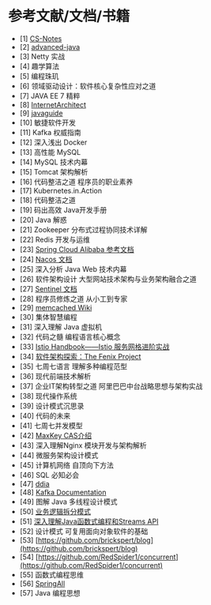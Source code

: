 # 参考文献/文档/书籍

- [1] [CS-Notes](https://cyc2018.github.io/CS-Notes/#/)
- [2] [advanced-java](https://doocs.gitee.io/advanced-java/#/)
- [3] Netty 实战
- [4] 趣学算法
- [5] 编程珠玑
- [6] 领域驱动设计：软件核心复杂性应对之道
- [7] JAVA EE 7 精粹
- [8] [InternetArchitect](https://github.com/bjmashibing/InternetArchitect)
- [9] [javaguide](https://snailclimb.gitee.io/javaguide/#/)
- [10] 敏捷软件开发
- [11] Kafka 权威指南
- [12] 深入浅出 Docker
- [13] 高性能 MySQL
- [14] MySQL 技术内幕
- [15] Tomcat 架构解析
- [16] 代码整洁之道 程序员的职业素养
- [17] Kubernetes.in.Action
- [18] 代码整洁之道
- [19] 码出高效 Java开发手册
- [20] Java 解惑
- [21] Zookeeper 分布式过程协同技术详解
- [22] Redis 开发与运维
- [23] [Spring Cloud Alibaba 参考文档](https://spring-cloud-alibaba-group.github.io/github-pages/hoxton/zh-cn/index.html)
- [24] [Nacos 文档](https://nacos.io/zh-cn/docs)
- [25] 深入分析 Java Web 技术内幕
- [26] 软件架构设计 大型网站技术架构与业务架构融合之道
- [27] [Sentinel 文档](https://sentinelguard.io/zh-cn/docs/introduction.html)
- [28] 程序员修炼之道 从小工到专家
- [29] [memcached Wiki](https://github.com/memcached/memcached/wiki)
- [30] 集体智慧编程
- [31] 深入理解 Java 虚拟机
- [32] 代码之髓 编程语言核心概念
- [33] [Istio Handbook——Istio 服务网格进阶实战](https://www.servicemesher.com/istio-handbook/)
- [34] [软件架构探索：The Fenix Project](https://icyfenix.cn/)
- [35] 七周七语言 理解多种编程范型
- [36] 现代前端技术解析
- [37] 企业IT架构转型之道 阿里巴巴中台战略思想与架构实战
- [38] 现代操作系统
- [39] 设计模式沉思录
- [40] 代码的未来
- [41] 七周七并发模型
- [42] [MaxKey CAS介绍](https://maxkey.top/zh/college/protocols/cas.html)
- [43] 深入理解Nginx 模块开发与架构解析
- [44] 微服务架构设计模式
- [45] 计算机网络 自顶向下方法
- [46] SQL 必知必会
- [47] [ddia](https://github.com/Vonng/ddia)
- [48] [Kafka Documentation](http://kafka.apache.org/documentation)
- [49] 图解 Java 多线程设计模式
- [50] [业务逻辑拆分模式](https://autonomy.design/)
- [51] [深入理解Java函数式编程和Streams API](https://github.com/CarpenterLee/JavaLambdaInternals)
- [52] 设计模式 可复用面向对象软件的基础
- [53] [https://github.com/brickspert/blog](https://github.com/brickspert/blog)
- [54] [https://github.com/RedSpider1/concurrent](https://github.com/RedSpider1/concurrent)
- [55] 函数式编程思维
- [56] [SpringAll](https://github.com/wuyouzhuguli/SpringAll)
- [57] Java 编程思想
